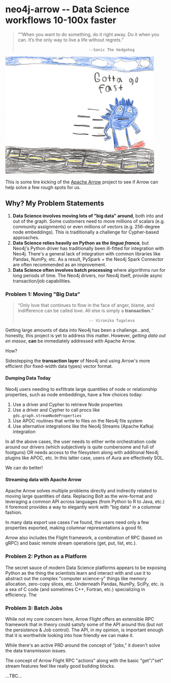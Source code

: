 # neo4j-arrow -- Data Science workflows 10-100x faster

> "“When you want to do something, do it right away. Do it when you can. 
> It’s the only way to live a life without regrets.” 
> 
>                                    --Sonic The Hedgehog

![gotta-go-fast](./fast.gif)

This is some tire kicking of the [Apache Arrow](https://arrow.apache.org/)
project to see if Arrow can help solve a few rough spots for us.

## Why? My Problem Statements

1. **Data Science involves moving lots of "big data" around**, both into and 
   out of the graph. Some customers need to move millions of scalars (e.g. 
   community assignments) or even millions of vectors (e.g. 256-degree node 
   embeddings). This is traditionally a challenge for Cypher-based approaches.
2. **Data Science relies heavily on Python as the _lingua franca_**, but 
   Neo4j's Python driver has traditionally been ill-fitted for integration 
   with Neo4j. There's a general lack of integration with common libraries 
   like Pandas, NumPy, etc. As a result, PySpark + the Neo4j Spark Connector 
   are often recommended as an improvement.
3. **Data Science often involves batch processing** where algorithms run for 
   long periods of time. The Neo4j drivers, nor Neo4j itself, provide async 
   transaction/job capabilities.

### Problem 1: Moving "Big Data"

> “Only love that continues to flow in the face of anger, blame, and 
> indifference can be called love. All else is simply a **transaction.**” 
> 
>                                    -- Vironika Tugaleva

Getting large amounts of data into Neo4j has been a challenge...and, honestly, 
this project is yet to address this matter. However, _getting data out en 
masse_, **can** be immediately addressed with Apache Arrow.

How?

Sidestepping the **transaction layer** of Neo4j and using Arrow's more 
efficient (for fixed-width data types) vector format.

#### Dumping Data Today
Neo4j users needing to exfiltrate large quantities of node or relationship 
properties, such as node embeddings, have a few choices today:

1. Use a driver and Cypher to retrieve Node properties
2. Use a driver and Cypher to call procs like `gds.graph.streamNodeProperties`
3. Use APOC routines that write to files on the Neo4j file system
4. Use alternative integrations like the Neo4j Streams (Apache Kafka) 
   integration

In all the above cases, the user needs to either write orchestration code 
around our drivers (which subjectively is quite cumbersome and full of 
footguns) OR needs access to the filesystem along with additional Neo4j 
plugins like APOC, etc. In this latter case, users of Aura are effectively SOL.

We can do better!

#### Streaming data with Apache Arrow
Apache Arrow solves multiple problems directly and indirectly related to 
moving large quantities of data. Replacing Bolt as the wire-format and
leveraging a common API across languages (from Python to R to Java, etc.) it 
foremost provides a way to elegantly work with "big data" in a columnar 
fashion.

In many data export use cases I've found, the users need only a few 
properties exported, making columnar representations a good fit.

Arrow also includes the Flight framework, a combination of RPC (based on 
gRPC) and basic remote stream operations (get, put, list, etc.).

### Problem 2: Python as a Platform
The secret sauce of modern Data Science platforms appears to be exposing 
Python as the thing the scientists learn and interact with and use it to 
abstract out the complex "computer science-y" things like memory allocation, 
zero-copy slices, etc. Underneath Pandas, NumPy, SciPy, etc. is a sea of C 
code (and sometimes C++, Fortran, etc.) specializing in efficiency. The 

### Problem 3: Batch Jobs
While not my core concern here, Arrow Flight offers an extensible RPC 
framework that in theory could satisfy some of the API around this (but not 
the persistence & Job control). The API, in my opinion, is important enough 
that it is worthwhile looking into how friendly we can make it.

While there's an active PRD around the concept of "jobs," it doesn't solve 
the data transmission issues.

The concept of Arrow Flight RPC "actions" along with the basic "get"/"set" 
stream features feel like really good building blocks.


...TBC...